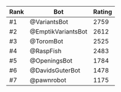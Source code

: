 Rank|Bot|Rating
---|---|---
#1|@VariantsBot|2759
#2|@EmptikVariantsBot|2612
#3|@ToromBot|2525
#4|@RaspFish|2483
#5|@OpeningsBot|1784
#6|@DavidsGuterBot|1478
#7|@pawnrobot|1175
